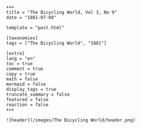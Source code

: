 
    +++
    title = "The Bicycling World, Vol 3, No 9"
    date = "1881-07-08"

    template = "post.html"

    [taxonomies]
    tags = ["The Bicycling World", "1881"]

    [extra]
    lang = "en"
    toc = true
    comment = true
    copy = true
    math = false
    mermaid = false
    display_tags = true
    truncate_summary = false
    featured = false
    reaction = false
    +++

    ![header](/images/The Bicycling World/header.png)

    